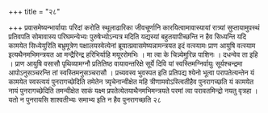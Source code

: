 +++
title = "२८"

+++
प्रवासमेष्यन्भार्यायाः परिदां करोति स्थूलाढारिका जीवचूर्णानि
कारयित्वामावास्यायां रात्र्यां सुप्तायामुपस्थं प्रतिवपति
सोमावास्य परिघमन्येभ्यः पुरुषेभ्योऽन्यत्र मदिति यद्यस्यां
बहुतयापीच्छन्ति न हैव सिध्यन्ति यदि कामयेत
सिध्येयुरिति बभ्रुमूत्रेण पक्षालयस्वेत्येनां
ब्रूयात्प्रवासमेष्यन्नामन्त्रयत इदं वत्स्यामः प्राण आयुषि
वत्स्याम इत्यथैनमभिमन्त्रयत आ मन्द्रैरिन्द्र हरिभिर्याहि
मयूररोमभिः । मा त्वा के चिन्न्येमुरिन्न पाशिनः । दधन्वेव ता इहि ।
प्राण आयुषि वसासौ पृथिव्यामग्नौ प्रतितिष्ठ वायावन्तरिक्षे सूर्ये
दिवि यां स्वस्तिमग्निर्वायुः सूर्यश्चन्द्रमा आपोऽनुसञ्चरन्ति तां
स्वस्तिमनुसञ्चरासौ । प्रच्यवस्व भुवस्पत इति प्रतिपद्य श्येनो
भूत्वा परापतेत्यन्तेन यं कामयेत स्वस्त्ययं पुनरागच्छेदिति तमेतेन
त्र्यृचेनान्वीक्षेत महि त्रीणामवोऽस्त्वितीहैव पुनरागच्छति यं
कामयेत नायं पुनरागच्छेदिति तमन्वीक्षेत साकं यक्ष्म
प्रपतेत्येतयाथैनमभिमन्त्रयते परमां त्वा
परावतमिन्द्रो नयतु वृत्रहा । यतो न पुनरायसि शाश्वतीभ्यः समाभ्य इति न
हैव पुनरागच्छति २८   

